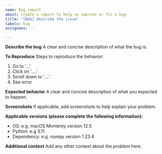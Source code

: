 ```yaml
---
name: Bug report
about: Create a report to help us improve or fix a bug
title: "[BUG] describe the issue"
labels: bug
assignees: ''

---
```


**Describe the bug**
A clear and concise description of what the bug is.

**To Reproduce**
Steps to reproduce the behavior:
1. Go to '...'
2. Click on '....'
3. Scroll down to '....'
4. See error

**Expected behavior**
A clear and concise description of what you expected to happen.

**Screenshots**
If applicable, add screenshots to help explain your problem.

**Applicable versions (please complete the following information):**
 - OS: e.g. macOS Monterey version 12.5 
 - Python: e.g 3.11
 - Dependency: e.g. numpy version 1.23.4

**Additional context**
Add any other context about the problem here.
